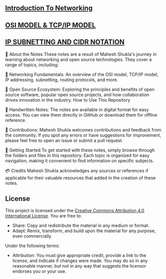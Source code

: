 
 ## [Introduction To Networking](https://github.com/MaheshShukla1/Networking-notes-101/wiki/Introduction-to-Networking#network-devices)

 ## [OSI MODEL & TCP/IP MODEL](https://github.com/MaheshShukla1/Networking-notes-101/wiki/OSI-MODEL-AND-TCP-IP-MODEL)

 ## [IP SUBNETTING AND CIDR NOTATION](https://github.com/MaheshShukla1/Networking-notes-101/wiki/IP-Subnetting-CIDR-Notation#ipv6-subnetting)

🚀 About the Notes
These notes are a result of Mahesh Shukla's journey in learning about networking and open source technologies. They cover a range of topics, including:

🚀 Networking Fundamentals: An overview of the OSI model, TCP/IP model, IP addressing, subnetting, routing protocols, and more.

🚀 Open Source Ecosystem: Exploring the principles and benefits of open source software, popular open source projects, and how collaboration drives innovation in the industry.
How to Use This Repository

🚀 Handwritten Notes: The notes are available in digital format for easy access. You can view them directly in GitHub or download them for offline reference.

🚀 Contributions: Mahesh Shukla welcomes contributions and feedback from the community. If you spot any errors or have suggestions for improvement, please feel free to open an issue or submit a pull request.

🚀 Getting Started
To get started with these notes, simply browse through the folders and files in this repository. Each topic is organized for easy navigation, making it convenient to find information on specific subjects.

💳 Credits
Mahesh Shukla acknowledges any sources or references if applicable for their valuable resources that added in the creation of these notes.

## License

This project is licensed under the [Creative Commons Attribution 4.0 International License](https://creativecommons.org/licenses/by/4.0/). You are free to:

- Share: Copy and redistribute the material in any medium or format.
- Adapt: Remix, transform, and build upon the material for any purpose, even commercially.

Under the following terms:

- Attribution: You must give appropriate credit, provide a link to the license, and indicate if changes were made. You may do so in any reasonable manner, but not in any way that suggests the licensor endorses you or your use.
